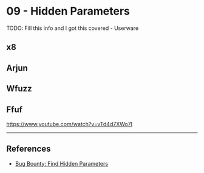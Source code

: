 # 09 - Hidden Parameters

TODO: Fill this info and I got this covered - Userware

## x8

## Arjun

## Wfuzz

## Ffuf

https://www.youtube.com/watch?v=vTd4d7XWo7I

---
## References

- [Bug Bounty: Find Hidden Parameters](https://hacktivator.medium.com/bug-bounty-find-hidden-parameters-ea219b01e7ca)